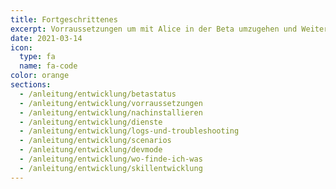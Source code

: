 ```yaml
---
title: Fortgeschrittenes
excerpt: Vorraussetzungen um mit Alice in der Beta umzugehen und Weiteres
date: 2021-03-14
icon:
  type: fa
  name: fa-code
color: orange
sections:
  - /anleitung/entwicklung/betastatus
  - /anleitung/entwicklung/vorraussetzungen
  - /anleitung/entwicklung/nachinstallieren
  - /anleitung/entwicklung/dienste
  - /anleitung/entwicklung/logs-und-troubleshooting
  - /anleitung/entwicklung/scenarios
  - /anleitung/entwicklung/devmode
  - /anleitung/entwicklung/wo-finde-ich-was
  - /anleitung/entwicklung/skillentwicklung
---
```

